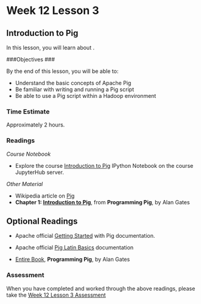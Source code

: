 # Week 12 Lesson 3 #
## Introduction to Pig ##

In this lesson, you will learn about .

###Objectives ###

By the end of this lesson, you will be able to:

- Understand the basic concepts of Apache Pig
- Be familiar with writing and running a Pig script
- Be able to use a Pig script within a Hadoop environment

### Time Estimate ###

Approximately 2 hours.

### Readings ####

_Course Notebook_

- Explore the course [Introduction to Pig][l3nb]
IPython Notebook on the course JupyterHub server.

_Other Material_

- Wikipedia article on [Pig][wpig]
- **Chapter 1: [Introduction to Pig][pb1]**, from __Programming Pig__, by Alan Gates

## Optional Readings ##

- Apache official [Getting Started][ags] with Pig documentation.
- Apache official [Pig Latin Basics][aplb] documentation

- [Entire Book][ppi], __Programming Pig__, by Alan Gates

### Assessment ###

When you have completed and worked through the above readings, please take the [Week 12 Lesson 3 Assessment][la]

[l3nb]: notebooks/intro2pig.ipynb

[la]: https://learn.illinois.edu/mod/quiz/view.php?id=1325365

[wpig]: https://en.wikipedia.org/wiki/Pig_(programming_tool)

[ags]: http://pig.apache.org/docs/r0.15.0/start.html
[aplb]: http://pig.apache.org/docs/r0.15.0/basic.html

[pb1]: http://chimera.labs.oreilly.com/books/1234000001811/ch01.html
[ppi]: http://chimera.labs.oreilly.com/books/1234000001811/index.html
